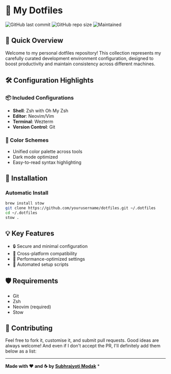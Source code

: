 # 🌈 My Dotfiles 

![GitHub last commit](https://img.shields.io/github/last-commit/Subhrajyotimodak/dotfiles?style=flat-square)
![GitHub repo size](https://img.shields.io/github/repo-size/Subhrajyotimodak/dotfiles?style=flat-square)
![Maintained](https://img.shields.io/maintenance/yes/2024?style=flat-square)

## 🚀 Quick Overview

Welcome to my personal dotfiles repository! This collection represents my carefully curated development environment configuration, designed to boost productivity and maintain consistency across different machines.

## 🛠 Configuration Highlights

### 📦 Included Configurations
- **Shell**: Zsh with Oh My Zsh
- **Editor**: Neovim/Vim
- **Terminal**: Wezterm
- **Version Control**: Git

### 🎨 Color Schemes
- Unified color palette across tools
- Dark mode optimized
- Easy-to-read syntax highlighting

## 🔧 Installation

### Automatic Install
```bash
brew install stow
git clone https://github.com/yourusername/dotfiles.git ~/.dotfiles
cd ~/.dotfiles
stow .
```

## 💡 Key Features
- 🔒 Secure and minimal configuration
- 🔄 Cross-platform compatibility
- 🚀 Performance-optimized settings
- 🤖 Automated setup scripts

## 🛡️ Requirements
- Git
- Zsh
- Neovim (required)
- Stow

## 🤝 Contributing
Feel free to fork it, customise it, and submit pull requests. Good ideas are always welcome!
And even if I don't accept the PR, I'll definitely add them below as a list:

---

**Made with ❤️ and ☕ by [Subhrajyoti Modak](https://github.com/subhrajyotimodak)** *

